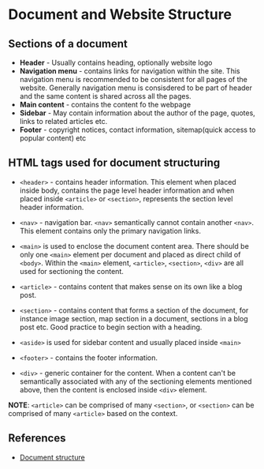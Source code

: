# Document and Website Structure

## Sections of a document

* **Header** - Usually contains heading, optionally website logo
* **Navigation menu** - contains links for navigation within the site. This navigation menu is recommended to be consistent for all pages of the website. Generally navigation menu is consisdered to be part of header and the same content is shared across all the pages.
* **Main content** - contains the content fo the webpage
* **Sidebar** - May contain information about the author of the page, quotes, links to related articles etc.
* **Footer** - copyright notices, contact information, sitemap(quick access to popular content) etc

## HTML tags used for document structuring

* `<header>` - contains header information. This element when placed inside body, contains the page level header information and when placed inside `<article>` or `<section>`, represents the section level header information.

* `<nav>` - navigation bar. `<nav>` semantically cannot contain another `<nav>`. This element contains only the primary navigation links.

* `<main>` is used to enclose the document content area. There should be only one `<main>` element per document and placed as direct child of `<body>`. Within the `<main>` element, `<article>`, `<section>`, `<div>` are all used for sectioning the content.

* `<article>` - contains content that makes sense on its own like a blog post.

* `<section>` - contains content that forms a section of the document, for instance image section, map section in a document, sections in a blog post etc. Good practice to begin section with a heading.

* `<aside>` is used for sidebar content and usually placed inside `<main>`

* `<footer>` - contains the footer information.

* `<div>` - generic container for the content. When a content can't be semantically associated with any of the sectioning elements mentioned above, then the content is enclosed inside `<div>` element.

**NOTE**: `<article>` can be comprised of many `<section>`, or `<section>` can be comprised of many `<article>` based on the context.

## References

* [Document structure](https://developer.mozilla.org/en-US/docs/Learn/HTML/Introduction_to_HTML/Document_and_website_structure)
